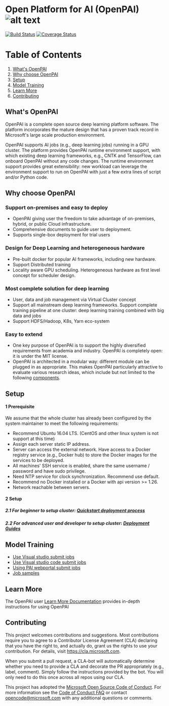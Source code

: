 # Open Platform for AI (OpenPAI) ![alt text][logo]

[logo]: ./pailogo.jpg "OpenPAI"

[![Build Status](https://travis-ci.org/Microsoft/pai.svg?branch=master)](https://travis-ci.org/Microsoft/pai)
[![Coverage Status](https://coveralls.io/repos/github/Microsoft/pai/badge.svg?branch=master)](https://coveralls.io/github/Microsoft/pai?branch=master)

# Table of Contents
1. [What's OpenPAI](#what's-openpai)
2. [Why choose OpenPAI](#why-choose-openpai)
3. [Setup](#setup)
4. [Model Training](#model-training)
5. [Learn More](#learn-more)
6. [Contributing](#contributing)

## What's OpenPAI
OpenPAI is a complete open source deep learning platform software. The platform incorporates the mature design that has a proven track record in Microsoft's large scale production environment.

OpenPAI supports AI jobs (e.g., deep learning jobs) running in a GPU cluster. The platform provides OpenPAI runtime environment support, with which existing deep learning frameworks, e.g., CNTK and TensorFlow, can onboard OpenPAI without any code changes. The runtime environment support provides great extensibility: new workload can leverage the environment support to run on OpenPAI with just a few extra lines of script and/or Python code.

## Why choose OpenPAI
### Support on-premises and easy to deploy

- OpenPAI giving user the freedom to take advantage of on-premises, hybrid, or public 
Cloud infrastructure. 
- Comprehensive documents to guide user to deployment.
- Supports single-box deployment for trial users

### Design for Deep Learning and heterogeneous hardware 

- Pre-built docker for popular AI frameworks, including new hardware.
- Support Distributed training
- Locality aware GPU scheduling. Heterogeneous hardware as first level concept for scheduler design. 

### Most complete solution for deep learning 

- User, data and job management via Virtual Cluster concept
- Support all mainstream deep learning frameworks. Support complete training pipeline at one cluster: deep learning training combined with big data and jobs
- Support HDFS/Hadoop, K8s, Yarn eco-system

### Easy to extend 

- One key purpose of OpenPAI is to support the highly diversified requirements from academia and industry. OpenPAI is completely open: it is under the MIT license. 
- OpenPAI is architected in a modular way: different module can be plugged in as appropriate. This makes OpenPAI particularly attractive to evaluate various research ideas, which include but not limited to the following [components](./docs/reasearch.md).

## Setup
#### 1 Prerequisite
We assume that the whole cluster has already been configured by the system maintainer to meet the following requirements:
- Recommend Ubuntu 16.04 LTS. (CentOS and other linux system is not support at this time)
- Assign each server static IP address.
- Server can access the external network. Have access to a Docker registry service (e.g., Docker hub) to store the Docker images for the services to be deployed.
- All machines' SSH service is enabled, share the same username / password and have sudo privilege. 
- Need NTP service for clock synchronization. Recommend use default.
- Recommend no Docker installed or a Docker with api version >= 1.26.
- Network reachable between servers.

#### 2 Setup
##### 2.1 For beginner to setup cluster: [Quickstart deployment process](./docs/quick_deployment.md)
##### 2.2 For advanced user and developer to setup cluster: [Deployment Guides](https://github.com/Microsoft/pai/blob/master/pai-management/doc/cluster-bootup.md)

## Model Training

- [Use Visual studio submit jobs](https://github.com/Microsoft/vs-tools-for-ai/blob/master/docs/pai.md) 
- [Use Visual studio code submit jobs](https://github.com/Microsoft/vscode-tools-for-ai/blob/master/docs/quickstart-05-pai.md)
- [Using PAI webportal submit jobs](https://github.com/Microsoft/pai/blob/yanjga/doc/job-tutorial/README.md#job-submission)
- [Job samples](https://github.com/Microsoft/pai/tree/yanjga/doc/examples)


## Learn More
The OpenPAI user [Learn More Documentation](./docs/documentation.md) provides in-depth instructions for using OpenPAI

## Contributing
This project welcomes contributions and suggestions.  Most contributions require you to agree to a
Contributor License Agreement (CLA) declaring that you have the right to, and actually do, grant us
the rights to use your contribution. For details, visit https://cla.microsoft.com.

When you submit a pull request, a CLA-bot will automatically determine whether you need to provide
a CLA and decorate the PR appropriately (e.g., label, comment). Simply follow the instructions
provided by the bot. You will only need to do this once across all repos using our CLA.

This project has adopted the [Microsoft Open Source Code of Conduct](https://opensource.microsoft.com/codeofconduct/).
For more information see the [Code of Conduct FAQ](https://opensource.microsoft.com/codeofconduct/faq/) or
contact [opencode@microsoft.com](mailto:opencode@microsoft.com) with any additional questions or comments.